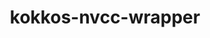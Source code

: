 ---
title: "kokkos-nvcc-wrapper"
layout: cache
categories: [package, develop-2023-12-10]
meta: {"versions": ["4.1.00"], "compilers": ["gcc@=11.4.0", "gcc@=9.4.0"], "oss": ["ubuntu20.04"], "platforms": ["linux"], "targets": ["neoverse_v1", "ppc64le", "x86_64_v3"], "stacks": ["e4s", "e4s-neoverse_v1", "e4s-power", "root"], "num_specs": 5, "num_specs_by_stack": {"e4s-neoverse_v1": 2, "root": 5, "e4s-power": 1, "e4s": 2}}
spec_details: [{"hash": "qbnairfi5looeyxdgrfh2wbi5p2sfo2b", "compiler": "gcc@=11.4.0", "versions": ["4.1.00"], "os": "ubuntu20.04", "platform": "linux", "target": "neoverse_v1", "variants": ["build_system=generic"], "stacks": ["e4s-neoverse_v1", "root"], "size": "-", "tarball": "https://binaries.spack.io/releases/develop-2023-12-10/build_cache/linux-ubuntu20.04-neoverse_v1/gcc-11.4.0/kokkos-nvcc-wrapper-4.1.00/linux-ubuntu20.04-neoverse_v1-gcc-11.4.0-kokkos-nvcc-wrapper-4.1.00-qbnairfi5looeyxdgrfh2wbi5p2sfo2b.spack"}, {"hash": "vb26fb5iidxnvwag7z3ybnjfuqp2vjxh", "compiler": "gcc@=11.4.0", "versions": ["4.1.00"], "os": "ubuntu20.04", "platform": "linux", "target": "neoverse_v1", "variants": ["build_system=generic"], "stacks": ["e4s-neoverse_v1", "root"], "size": "-", "tarball": "https://binaries.spack.io/releases/develop-2023-12-10/build_cache/linux-ubuntu20.04-neoverse_v1/gcc-11.4.0/kokkos-nvcc-wrapper-4.1.00/linux-ubuntu20.04-neoverse_v1-gcc-11.4.0-kokkos-nvcc-wrapper-4.1.00-vb26fb5iidxnvwag7z3ybnjfuqp2vjxh.spack"}, {"hash": "wk3hef6j5xqecjte2kv6snp34sccb3xm", "compiler": "gcc@=9.4.0", "versions": ["4.1.00"], "os": "ubuntu20.04", "platform": "linux", "target": "ppc64le", "variants": ["build_system=generic"], "stacks": ["root", "e4s-power"], "size": "-", "tarball": "https://binaries.spack.io/releases/develop-2023-12-10/build_cache/linux-ubuntu20.04-ppc64le/gcc-9.4.0/kokkos-nvcc-wrapper-4.1.00/linux-ubuntu20.04-ppc64le-gcc-9.4.0-kokkos-nvcc-wrapper-4.1.00-wk3hef6j5xqecjte2kv6snp34sccb3xm.spack"}, {"hash": "dsobkemuc6sv6p6752pdhuw55t5azrjp", "compiler": "gcc@=11.4.0", "versions": ["4.1.00"], "os": "ubuntu20.04", "platform": "linux", "target": "x86_64_v3", "variants": ["build_system=generic"], "stacks": ["e4s", "root"], "size": "-", "tarball": "https://binaries.spack.io/releases/develop-2023-12-10/build_cache/linux-ubuntu20.04-x86_64_v3/gcc-11.4.0/kokkos-nvcc-wrapper-4.1.00/linux-ubuntu20.04-x86_64_v3-gcc-11.4.0-kokkos-nvcc-wrapper-4.1.00-dsobkemuc6sv6p6752pdhuw55t5azrjp.spack"}, {"hash": "cdambwcsbazzvknpoodboi6tn6zmnh6z", "compiler": "gcc@=11.4.0", "versions": ["4.1.00"], "os": "ubuntu20.04", "platform": "linux", "target": "x86_64_v3", "variants": ["build_system=generic"], "stacks": ["e4s", "root"], "size": "-", "tarball": "https://binaries.spack.io/releases/develop-2023-12-10/build_cache/linux-ubuntu20.04-x86_64_v3/gcc-11.4.0/kokkos-nvcc-wrapper-4.1.00/linux-ubuntu20.04-x86_64_v3-gcc-11.4.0-kokkos-nvcc-wrapper-4.1.00-cdambwcsbazzvknpoodboi6tn6zmnh6z.spack"}]
---